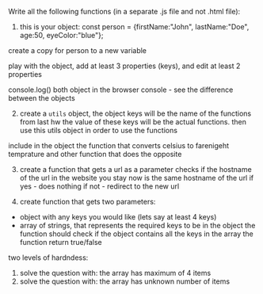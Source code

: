 Write all the following functions (in a separate .js file and not .html file):
1) this is your object:
const person = {firstName:"John", lastName:"Doe", age:50, eyeColor:"blue"};

create a copy for person to a new variable

play with the object, add at least 3 properties (keys), and edit at least 2 properties

console.log() both object in the browser console - see the difference between the objects

2) create a `utils` object, the object keys will be the name of the functions from last hw
the value of these keys will be the actual functions.
then use this utils object in order to use the functions

include in the object the function that converts celsius to farenigeht temprature and other function that does the opposite

3) create a function that gets a url as a parameter
checks if the hostname of the url in the website you stay now is the same hostname of the url
if yes - does nothing
if not - redirect to the new url

4) create function that gets two parameters:
 - object with any keys you would like (lets say at least 4 keys)
 - array of strings, that represents the required keys to be in the object
 the function should check if the object contains all the keys in the array
 the function return true/false

 two levels of hardndess:
 1) solve the question with: the array has maximum of 4 items
 2) solve the question with: the array has unknown number of items